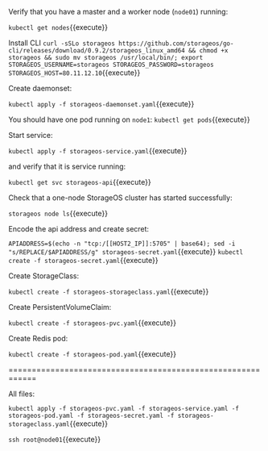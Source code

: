 Verify that you have a master and a worker node (`node01`) running:

`kubectl get nodes`{{execute}}

Install CLI
`curl -sSLo storageos https://github.com/storageos/go-cli/releases/download/0.9.2/storageos_linux_amd64 && chmod +x storageos && sudo mv storageos /usr/local/bin/; export STORAGEOS_USERNAME=storageos STORAGEOS_PASSWORD=storageos STORAGEOS_HOST=80.11.12.10`{{execute}}

Create daemonset:

`kubectl apply -f storageos-daemonset.yaml`{{execute}}

You should have one pod running on `node1`:
`kubectl get pods`{{execute}}

Start service:

`kubectl apply -f storageos-service.yaml`{{execute}}

and verify that it is service running:

`kubectl get svc storageos-api`{{execute}}


Check that a one-node StorageOS cluster has started successfully:

`storageos node ls`{{execute}}

Encode the api address and create secret:

`APIADDRESS=$(echo -n "tcp:/[[HOST2_IP]]:5705" | base64); sed -i "s/REPLACE/$APIADDRESS/g" storageos-secret.yaml`{{execute}}
`kubectl create -f storageos-secret.yaml`{{execute}}

Create StorageClass:

`kubectl create -f storageos-storageclass.yaml`{{execute}}

Create PersistentVolumeClaim:

`kubectl create -f storageos-pvc.yaml`{{execute}}

Create Redis pod:

`kubectl create -f storageos-pod.yaml`{{execute}}

============================================================

All files:

`kubectl apply -f storageos-pvc.yaml -f storageos-service.yaml -f storageos-pod.yaml -f storageos-secret.yaml -f storageos-storageclass.yaml`{{execute}}

`ssh root@node01`{{execute}}

